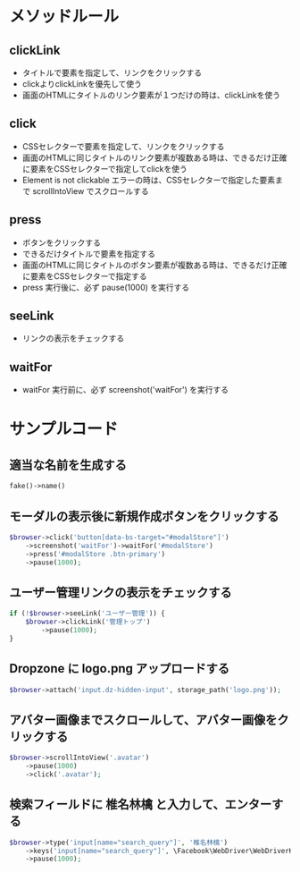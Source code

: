 # メソッドルール
## clickLink
- タイトルで要素を指定して、リンクをクリックする
- clickよりclickLinkを優先して使う
- 画面のHTMLにタイトルのリンク要素が１つだけの時は、clickLinkを使う

## click
- CSSセレクターで要素を指定して、リンクをクリックする
- 画面のHTMLに同じタイトルのリンク要素が複数ある時は、できるだけ正確に要素をCSSセレクターで指定してclickを使う
- Element is not clickable エラーの時は、CSSセレクターで指定した要素まで scrollIntoView でスクロールする

## press
- ボタンをクリックする
- できるだけタイトルで要素を指定する
- 画面のHTMLに同じタイトルのボタン要素が複数ある時は、できるだけ正確に要素をCSSセレクターで指定する
- press 実行後に、必ず pause(1000) を実行する

## seeLink
- リンクの表示をチェックする

## waitFor
- waitFor 実行前に、必ず screenshot('waitFor') を実行する

# サンプルコード
## 適当な名前を生成する
```php
fake()->name()
```

## モーダルの表示後に新規作成ボタンをクリックする
```php
$browser->click('button[data-bs-target="#modalStore"]')
	->screenshot('waitFor')->waitFor('#modalStore')
	->press('#modalStore .btn-primary')
	->pause(1000);
```

## ユーザー管理リンクの表示をチェックする
```php
if (!$browser->seeLink('ユーザー管理')) {
	$browser->clickLink('管理トップ')
		->pause(1000);
}
```

## Dropzone に logo.png アップロードする
```php
$browser->attach('input.dz-hidden-input', storage_path('logo.png'));
```

## アバター画像までスクロールして、アバター画像をクリックする
```php
$browser->scrollIntoView('.avatar')
	->pause(1000)
	->click('.avatar');
```

## 検索フィールドに 椎名林檎 と入力して、エンターする
```php
$browser->type('input[name="search_query"]', '椎名林檎')
	->keys('input[name="search_query"]', \Facebook\WebDriver\WebDriverKeys::ENTER)
	->pause(1000);
```
